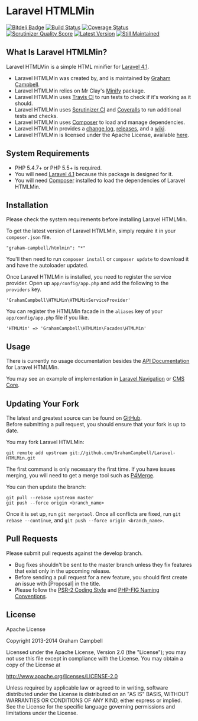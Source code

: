 Laravel HTMLMin
===============


[![Bitdeli Badge](https://d2weczhvl823v0.cloudfront.net/GrahamCampbell/Laravel-HTMLMin/trend.png)](https://bitdeli.com/free "Bitdeli Badge")
[![Build Status](https://travis-ci.org/GrahamCampbell/Laravel-HTMLMin.png)](https://travis-ci.org/GrahamCampbell/Laravel-HTMLMin)
[![Coverage Status](https://coveralls.io/repos/GrahamCampbell/Laravel-HTMLMin/badge.png)](https://coveralls.io/r/GrahamCampbell/Laravel-HTMLMin)
[![Scrutinizer Quality Score](https://scrutinizer-ci.com/g/GrahamCampbell/Laravel-HTMLMin/badges/quality-score.png?s=b56aacf6a0c1b2e612c3d7dab63d212084e6b83b)](https://scrutinizer-ci.com/g/GrahamCampbell/Laravel-HTMLMin)
[![Latest Version](https://poser.pugx.org/graham-campbell/htmlmin/v/stable.png)](https://packagist.org/packages/graham-campbell/htmlmin)
[![Still Maintained](http://stillmaintained.com/GrahamCampbell/Laravel-HTMLMin.png)](http://stillmaintained.com/GrahamCampbell/Laravel-HTMLMin)


## What Is Laravel HTMLMin?

Laravel HTMLMin is a simple HTML minifier for [Laravel 4.1](http://laravel.com).  

* Laravel HTMLMin was created by, and is maintained by [Graham Campbell](https://github.com/GrahamCampbell).  
* Laravel HTMLMin relies on Mr Clay's [Minify](https://github.com/mrclay/minify) package.  
* Laravel HTMLMin uses [Travis CI](https://travis-ci.org/GrahamCampbell/Laravel-HTMLMin) to run tests to check if it's working as it should.  
* Laravel HTMLMin uses [Scrutinizer CI](https://scrutinizer-ci.com/g/GrahamCampbell/Laravel-HTMLMin) and [Coveralls](https://coveralls.io/r/GrahamCampbell/Laravel-HTMLMin) to run additional tests and checks.  
* Laravel HTMLMin uses [Composer](https://getcomposer.org) to load and manage dependencies.  
* Laravel HTMLMin provides a [change log](https://github.com/GrahamCampbell/Laravel-HTMLMin/blob/develop/CHANGELOG.md), [releases](https://github.com/GrahamCampbell/Laravel-HTMLMin/releases), and a [wiki](https://github.com/GrahamCampbell/Laravel-HTMLMin/wiki).  
* Laravel HTMLMin is licensed under the Apache License, available [here](https://github.com/GrahamCampbell/Laravel-HTMLMin/blob/master/LICENSE.md).  


## System Requirements

* PHP 5.4.7+ or PHP 5.5+ is required.  
* You will need [Laravel 4.1](http://laravel.com) because this package is designed for it.  
* You will need [Composer](https://getcomposer.org) installed to load the dependencies of Laravel HTMLMin.  


## Installation

Please check the system requirements before installing Laravel HTMLMin.  

To get the latest version of Laravel HTMLMin, simply require it in your `composer.json` file.  

`"graham-campbell/htmlmin": "*"`  

You'll then need to run `composer install` or `composer update` to download it and have the autoloader updated.  

Once Laravel HTMLMin is installed, you need to register the service provider. Open up `app/config/app.php` and add the following to the `providers` key.  

`'GrahamCampbell\HTMLMin\HTMLMinServiceProvider'`  

You can register the HTMLMin facade in the `aliases` key of your `app/config/app.php` file if you like.  

`'HTMLMin' => 'GrahamCampbell\HTMLMin\Facades\HTMLMin'`  


## Usage

There is currently no usage documentation besides the [API Documentation](http://grahamcampbell.github.io/Laravel-HTMLMin
) for Laravel HTMLMin.  

You may see an example of implementation in [Laravel Navigation](https://github.com/GrahamCampbell/Laravel-Navigation) or [CMS Core](https://github.com/GrahamCampbell/CMS-Core).  


## Updating Your Fork

The latest and greatest source can be found on [GitHub](https://github.com/GrahamCampbell/Laravel-HTMLMin).  
Before submitting a pull request, you should ensure that your fork is up to date.  

You may fork Laravel HTMLMin:  

    git remote add upstream git://github.com/GrahamCampbell/Laravel-HTMLMin.git

The first command is only necessary the first time. If you have issues merging, you will need to get a merge tool such as [P4Merge](http://perforce.com/product/components/perforce_visual_merge_and_diff_tools).  

You can then update the branch:  

    git pull --rebase upstream master
    git push --force origin <branch_name>

Once it is set up, run `git mergetool`. Once all conflicts are fixed, run `git rebase --continue`, and `git push --force origin <branch_name>`.  


## Pull Requests

Please submit pull requests against the develop branch.  

* Bug fixes shouldn't be sent to the master branch unless they fix features that exist only in the upcoming release.  
* Before sending a pull request for a new feature, you should first create an issue with [Proposal] in the title.  
* Please follow the [PSR-2 Coding Style](https://github.com/php-fig/fig-standards/blob/master/accepted/PSR-2-coding-style-guide.md) and [PHP-FIG Naming Conventions](https://github.com/php-fig/fig-standards/blob/master/bylaws/002-psr-naming-conventions.md).  


## License

Apache License  

Copyright 2013-2014 Graham Campbell  

Licensed under the Apache License, Version 2.0 (the "License");
you may not use this file except in compliance with the License.
You may obtain a copy of the License at  

 http://www.apache.org/licenses/LICENSE-2.0  

Unless required by applicable law or agreed to in writing, software
distributed under the License is distributed on an "AS IS" BASIS,
WITHOUT WARRANTIES OR CONDITIONS OF ANY KIND, either express or implied.
See the License for the specific language governing permissions and
limitations under the License.  
